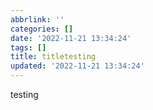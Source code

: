 ```yaml
---
abbrlink: ''
categories: []
date: '2022-11-21 13:34:24'
tags: []
title: titletesting
updated: '2022-11-21 13:34:24'
---
```

testing
